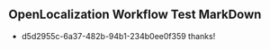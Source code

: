 ## OpenLocalization Workflow Test MarkDown
* d5d2955c-6a37-482b-94b1-234b0ee0f359 thanks!

<!--HONumber=Jul16_HO4-->


